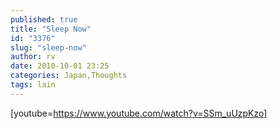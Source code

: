 ```yaml
---
published: true
title: "Sleep Now"
id: "3376"
slug: "sleep-now"
author: rv
date: 2010-10-01 23:25
categories: Japan,Thoughts
tags: lain
---
```

[youtube=https://www.youtube.com/watch?v=SSm_uUzpKzo]